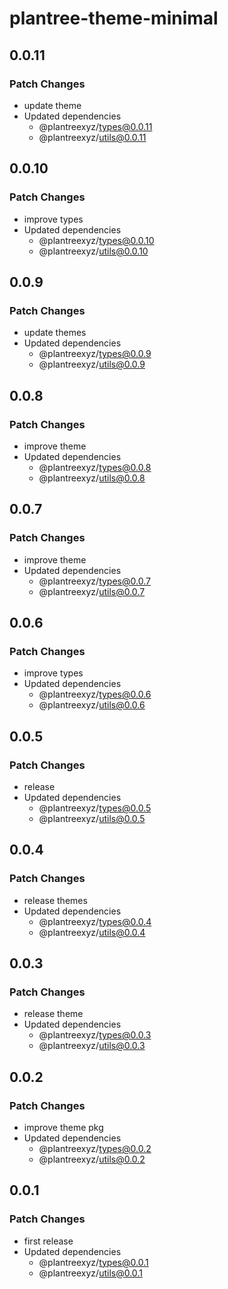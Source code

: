 # plantree-theme-minimal

## 0.0.11

### Patch Changes

- update theme
- Updated dependencies
  - @plantreexyz/types@0.0.11
  - @plantreexyz/utils@0.0.11

## 0.0.10

### Patch Changes

- improve types
- Updated dependencies
  - @plantreexyz/types@0.0.10
  - @plantreexyz/utils@0.0.10

## 0.0.9

### Patch Changes

- update themes
- Updated dependencies
  - @plantreexyz/types@0.0.9
  - @plantreexyz/utils@0.0.9

## 0.0.8

### Patch Changes

- improve theme
- Updated dependencies
  - @plantreexyz/types@0.0.8
  - @plantreexyz/utils@0.0.8

## 0.0.7

### Patch Changes

- improve theme
- Updated dependencies
  - @plantreexyz/types@0.0.7
  - @plantreexyz/utils@0.0.7

## 0.0.6

### Patch Changes

- improve types
- Updated dependencies
  - @plantreexyz/types@0.0.6
  - @plantreexyz/utils@0.0.6

## 0.0.5

### Patch Changes

- release
- Updated dependencies
  - @plantreexyz/types@0.0.5
  - @plantreexyz/utils@0.0.5

## 0.0.4

### Patch Changes

- release themes
- Updated dependencies
  - @plantreexyz/types@0.0.4
  - @plantreexyz/utils@0.0.4

## 0.0.3

### Patch Changes

- release theme
- Updated dependencies
  - @plantreexyz/types@0.0.3
  - @plantreexyz/utils@0.0.3

## 0.0.2

### Patch Changes

- improve theme pkg
- Updated dependencies
  - @plantreexyz/types@0.0.2
  - @plantreexyz/utils@0.0.2

## 0.0.1

### Patch Changes

- first release
- Updated dependencies
  - @plantreexyz/types@0.0.1
  - @plantreexyz/utils@0.0.1
